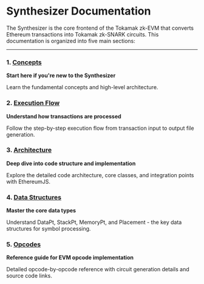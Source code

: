 # Synthesizer Documentation

The Synthesizer is the core frontend of the Tokamak zk-EVM that converts Ethereum transactions into Tokamak zk-SNARK circuits. This documentation is organized into five main sections:

---

### 1. [Concepts](synthesizer/synthesizer-concepts.md)

**Start here if you're new to the Synthesizer**

Learn the fundamental concepts and high-level architecture.

### 2. [Execution Flow](synthesizer/synthesizer-execution-flow.md)

**Understand how transactions are processed**

Follow the step-by-step execution flow from transaction input to output file generation.

### 3. [Architecture](synthesizer/synthesizer-architecture.md)

**Deep dive into code structure and implementation**

Explore the detailed code architecture, core classes, and integration points with EthereumJS.

### 4. [Data Structures](synthesizer/synthesizer-data-structure.md)

**Master the core data types**

Understand DataPt, StackPt, MemoryPt, and Placement - the key data structures for symbol processing.

### 5. [Opcodes](synthesizer/synthesizer-opcodes.md)

**Reference guide for EVM opcode implementation**

Detailed opcode-by-opcode reference with circuit generation details and source code links.
